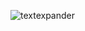 ![textexpander](https://github.com/cnon06/react-textexpander/assets/59291488/244044d7-185f-4c9c-947e-b95bd41bbcc7)
